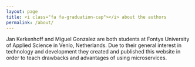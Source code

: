 ```yaml
---
layout: page
title: <i class="fa fa-graduation-cap"></i> about the authors
permalink: /about/
---
```

Jan Kerkenhoff and Miguel Gonzalez are both students at Fontys University of Applied Science in Venlo, Netherlands. Due to their general interest in technology and development they created and published this website in order to teach drawbacks and advantages of using microservices.
